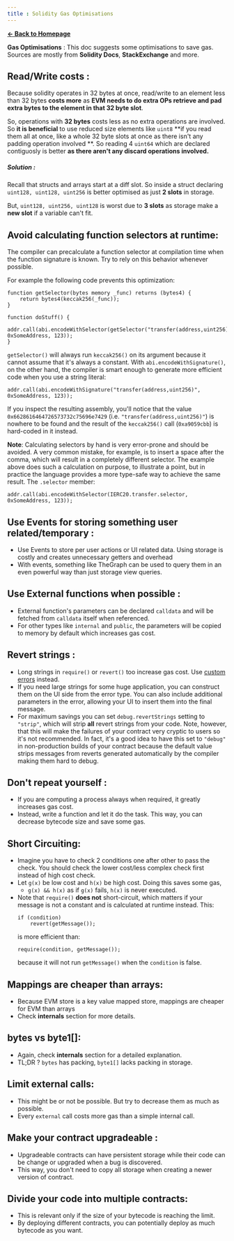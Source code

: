 ```yaml
---
title : Solidity Gas Optimisations
---
```


[**← Back to Homepage**](https://0xpranay.github.io/solidity-notes/)

**Gas Optimisations** : This doc suggests some optimisations to save gas. Sources are mostly from **Solidity Docs**, **StackExchange** and more.

## Read/Write costs : 

Because solidity operates in 32 bytes at once, read/write to an element less than 32 bytes **costs more** as **EVM needs to do extra OPs retrieve and pad extra bytes to the element in that 32 byte slot**.

So, operations with **32 bytes** costs less as no extra operations are involved. So **it is beneficial** to use reduced size elements like `uint8` **if you read them all at once, like a whole 32 byte slots at once as there isn't any padding operation involved **. So reading 4 `uint64` which are declared contiguosly is better **as there aren't any discard operations involved.** 

##### Solution :

Recall that structs and arrays start at a diff slot. So inside a struct declaring `uint128, uint128, uint256` is better optimised as just **2 slots** in storage.

But, `uint128, uint256, uint128` is worst due to **3 slots** as storage make a **new slot** if a variable can't fit.

## Avoid calculating function selectors at runtime:

The compiler can precalculate a function selector at compilation time when the function signature is known.
Try to rely on this behavior whenever possible.

For example the following code prevents this optimization:
```solidity
function getSelector(bytes memory _func) returns (bytes4) {
    return bytes4(keccak256(_func));
}

function doStuff() {
    addr.call(abi.encodeWithSelector(getSelector("transfer(address,uint256)"), 0xSomeAddress, 123));
}
```
`getSelector()` will always run `keccak256()` on its argument because it cannot assume that it's always a constant.
With `abi.encodeWithSignature()`, on the other hand, the compiler is smart enough to generate more efficient code when you use a string literal:

```selector
addr.call(abi.encodeWithSignature("transfer(address,uint256)", 0xSomeAddress, 123));
```

If you inspect the resulting assembly, you'll notice that the value `0x6628616464726573732c75696e7429` (i.e. `"transfer(address,uint256)"`) is nowhere to be found and the result of the `keccak256()` call (`0xa9059cbb`) is hard-coded in it instead.

**Note**: Calculating selectors by hand is very error-prone and should be avoided.
A very common mistake, for example, is to insert a space after the comma, which will result in a completely different selector.
The example above does such a calculation on purpose, to illustrate a point, but in practice the language provides a more type-safe way to achieve the same result.
The `.selector` member:

```selector
addr.call(abi.encodeWithSelector(IERC20.transfer.selector, 0xSomeAddress, 123));
```

## **Use Events for storing something user related/temporary** : 

- Use Events to store per user actions or UI related data. Using storage is costly and creates unnecessary getters and overhead
- With events, something like TheGraph can be used to query them in an even powerful way than just storage view queries.

## **Use External functions when possible** : 

- External function's parameters can be declared `calldata` and will be fetched from `calldata` itself when referenced.
- For other types like `internal` and `public`, the parameters will be copied to memory by default which increases gas cost.

## **Revert strings** :

- Long strings in `require()` or `revert()` too increase gas cost. Use [custom errors](https://docs.soliditylang.org/en/latest/contracts.html#errors-and-the-revert-statement) instead.
- If you need large strings for some huge application, you can construct them on the UI side from the error type. You can also include additional parameters in the error, allowing your UI to insert them into the final message.
- For maximum savings you can set `debug.revertStrings` setting to `"strip"`, which will strip **all** revert strings from your code.
    Note, however, that this will make the failures of your contract very cryptic to users so it's not recommended.
    In fact, it's a good idea to have this set to `"debug"` in non-production builds of your contract because the default value strips messages from reverts generated automatically by the compiler making them hard to debug.

## Don't repeat yourself : 

- If you are computing a process always when required, it greatly increases gas cost. 
- Instead, write a function and let it do the task. This way, you can decrease bytecode size and save some gas.

## **Short Circuiting**:

- Imagine you have to check 2 conditions one after other to pass the check. You should check the lower cost/less complex check first instead of high cost check.
- Let `g(x)` be low cost and `h(x)` be high cost. Doing this saves some gas,
  - `g(x) && h(x)` as if `g(x)` fails, `h(x)` is never executed.
- Note that `require()` **does not** short-circuit, which matters if your message is not a constant and is calculated at runtime instead.
    This:
    ```solidity
    if (condition)
        revert(getMessage());
    ```
    is more efficient than:
    ```solidity
    require(condition, getMessage());
    ```
    because it will not run `getMessage()` when the `condition` is false.

## **Mappings are cheaper than arrays**:

- Because EVM store is a key value mapped store, mappings are cheaper for EVM than arrays
- Check **internals** section for more details.

## **bytes vs byte1[]**:

- Again, check **internals** section for a detailed explanation.
- TL;DR ? `bytes` has packing, `byte1[]` lacks packing in storage.

## **Limit external calls:**

- This might be or not be possible. But try to decrease them as much as possible.
- Every `external` call costs more gas than a simple internal call.

## **Make your contract upgradeable** : 

- Upgradeable contracts can have persistent storage while their code can be change or upgraded when a bug is discovered.
- This way, you don't need to copy all storage when creating a newer version of contract.

## Divide your code into multiple contracts:

- This is relevant only if the size of your bytecode is reaching the limit.
- By deploying different contracts, you can potentially deploy as much bytecode as you want.
